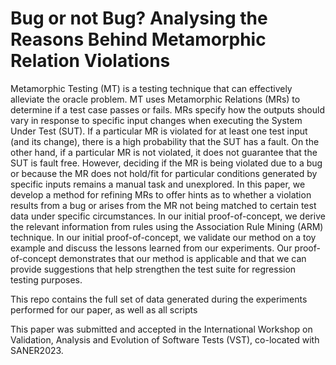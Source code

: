 # Bug or not Bug? Analysing the Reasons Behind Metamorphic Relation Violations 

Metamorphic Testing (MT) is a testing technique that can effectively alleviate the oracle problem. MT uses Metamorphic Relations (MRs) to determine if a test case passes or fails. MRs specify how the outputs should vary in response to specific input changes when executing the System Under Test (SUT). If a particular MR is violated for at least one test input (and its change), there is a high probability that the SUT has a fault. On the other hand, if a particular MR is not violated, it does not guarantee that the SUT is fault free. However, deciding if the MR is being violated due to a bug or because the MR does not hold/fit for particular conditions generated by specific inputs remains a manual task and unexplored. In this paper, we develop a method for refining MRs to offer hints as to whether a violation results from a bug or arises from the MR not being matched to certain test data under specific circumstances. In our initial proof-of-concept, we derive the relevant information from rules using the Association Rule Mining (ARM) technique. In our initial proof-of-concept, we validate our method on a toy example and discuss the lessons learned from our experiments. Our proof-of-concept demonstrates that our method is applicable and that we can provide suggestions that help strengthen the test suite for regression testing purposes.

This repo contains the full set of data generated during the experiments performed for our paper, as well as all scripts  

This paper was submitted and accepted in the International Workshop on Validation, Analysis and Evolution of Software Tests (VST), co-located with SANER2023.
